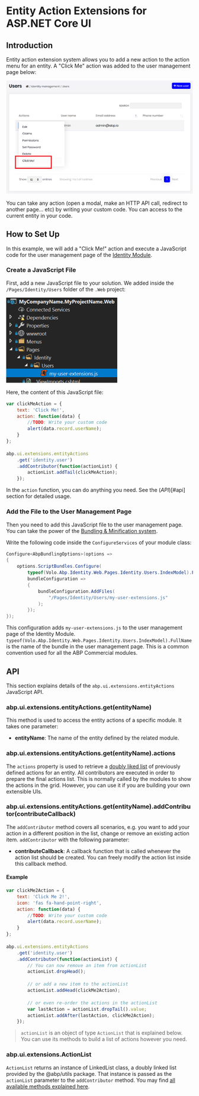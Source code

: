 # Entity Action Extensions for ASP.NET Core UI

## Introduction

Entity action extension system allows you to add a new action to the action menu for an entity. A "Click Me" action was added to the user management page below:

![user-action-extension-click-me](../../images/user-action-extension-click-me.png)

You can take any action (open a modal, make an HTTP API call, redirect to another page... etc) by writing your custom code. You can access to the current entity in your code.

## How to Set Up

In this example, we will add a "Click Me!" action and execute a JavaScript code for the user management page of the [Identity Module](../../modules/identity.md).

### Create a JavaScript File

First, add a new JavaScript file to your solution. We added inside the `/Pages/Identity/Users` folder of the `.Web` project:

![user-action-extension-on-solution](../../images/user-action-extension-on-solution.png)

Here, the content of this JavaScript file:

````js
var clickMeAction = {
    text: 'Click Me!',
    action: function(data) {
        //TODO: Write your custom code
        alert(data.record.userName);
    }
};

abp.ui.extensions.entityActions
    .get('identity.user')
    .addContributor(function(actionList) {
        actionList.addTail(clickMeAction);
    });
````

In the `action` function, you can do anything you need. See the (*API*)[#api] section for detailed usage.

### Add the File to the User Management Page

Then you need to add this JavaScript file to the user management page. You can take the power of the [Bundling & Minification system](https://docs.abp.io/en/abp/latest/UI/AspNetCore/Bundling-Minification).

Write the following code inside the `ConfigureServices` of your module class:

````csharp
Configure<AbpBundlingOptions>(options =>
{
    options.ScriptBundles.Configure(
        typeof(Volo.Abp.Identity.Web.Pages.Identity.Users.IndexModel).FullName,
        bundleConfiguration =>
        {
            bundleConfiguration.AddFiles(
                "/Pages/Identity/Users/my-user-extensions.js"
            );
        });
});
````

This configuration adds `my-user-extensions.js` to the user management page of the Identity Module. `typeof(Volo.Abp.Identity.Web.Pages.Identity.Users.IndexModel).FullName` is the name of the bundle in the user management page. This is a common convention used for all the ABP Commercial modules.

## API

This section explains details of the `abp.ui.extensions.entityActions` JavaScript API.

### abp.ui.extensions.entityActions.get(entityName)

This method is used to access the entity actions of a specific module. It takes one parameter:

* **entityName**: The name of the entity defined by the related module.

### abp.ui.extensions.entityActions.get(entityName).actions

The `actions` property is used to retrieve a [doubly liked list](../../Common/Utils/Linked-List) of previously defined actions for an entity. All contributors are executed in order to prepare the final actions list. This is normally called by the modules to show the actions in the grid. However, you can use it if you are building your own extensible UIs.

### abp.ui.extensions.entityActions.get(entityName).addContributor(contributeCallback)

The `addContributor` method covers all scenarios, e.g. you want to add your action in a different position in the list, change or remove an existing action item. `addContributor` with the following parameter:

* **contributeCallback**: A callback function that is called whenever the action list should be created. You can freely modify the action list inside this callback method.

#### Example

````js
var clickMe2Action = {
    text: 'Click Me 2!',
    icon: 'fas fa-hand-point-right',
    action: function(data) {
        //TODO: Write your custom code
        alert(data.record.userName);
    }
};

abp.ui.extensions.entityActions
    .get('identity.user')
    .addContributor(function(actionList) {
        // You can now remove an item from actionList
        actionList.dropHead();
        
        // or add a new item to the actionList
        actionList.addHead(clickMe2Action);

        // or even re-order the actions in the actionList
        var lastAction = actionList.dropTail().value;
        actionList.addAfter(lastAction, clickMe2Action);
    });
````

> `actionList` is an object of type `ActionList` that is explained below. You can use its methods to build a list of actions however you need.

### abp.ui.extensions.ActionList

`ActionList` returns an instance of LinkedList class, a doubly linked list provided by the @abp/utils package. That instance is passed as the `actionList` parameter to the `addContributor` method. You may find [all available methods explained here](../../Common/Utils/Linked-List).
